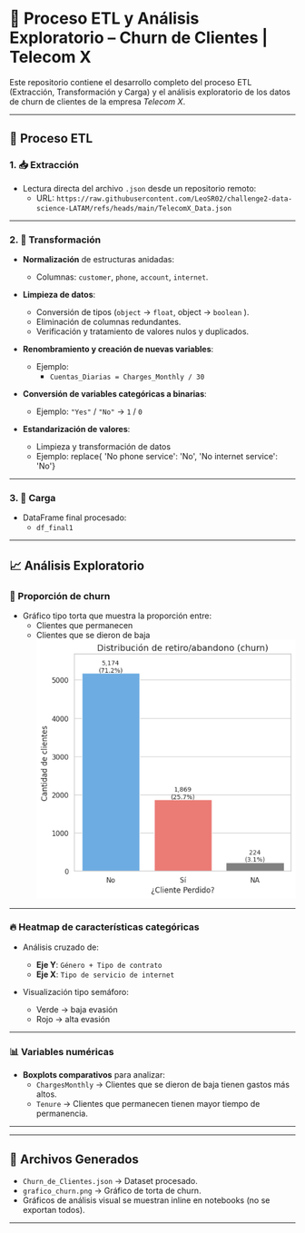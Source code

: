 # 🧾 Proceso ETL y Análisis Exploratorio – Churn de Clientes | Telecom X

Este repositorio contiene el desarrollo completo del proceso ETL (Extracción, Transformación y Carga) y el análisis exploratorio de los datos de churn de clientes de la empresa  *Telecom X*.

---

## 🔄 Proceso ETL

### 1. 📥 Extracción

- Lectura directa del archivo `.json` desde un repositorio remoto:
  - URL: `https://raw.githubusercontent.com/LeoSR02/challenge2-data-science-LATAM/refs/heads/main/TelecomX_Data.json`

---

### 2. 🧹 Transformación

- **Normalización** de estructuras anidadas:
  - Columnas: `customer`, `phone`, `account`, `internet`.

- **Limpieza de datos**:
  - Conversión de tipos (`object` → `float`, object → `boolean` ).
  - Eliminación de columnas redundantes.
  - Verificación y tratamiento de valores nulos y duplicados.

- **Renombramiento y creación de nuevas variables**:
  - Ejemplo:  
    - `Cuentas_Diarias = Charges_Monthly / 30`

- **Conversión de variables categóricas a binarias**:
  - Ejemplo: `"Yes"` / `"No"` → `1` / `0`

- **Estandarización de valores**:
  - Limpieza y transformación de datos
  - Ejemplo: replace{
            'No phone service': 'No',
            'No internet service': 'No'}

---

### 3. 💾 Carga

- DataFrame final procesado:
  - `df_final1`

---

## 📈 Análisis Exploratorio

### 🔘 Proporción de churn

- Gráfico tipo torta que muestra la proporción entre:
  - Clientes que permanecen
  - Clientes que se dieron de baja
    ![Distribución de retiro/abandono (churn)](graficos/grafico1.png)

---

### 🔥 Heatmap de características categóricas

- Análisis cruzado de:
  - **Eje Y**: `Género + Tipo de contrato`
  - **Eje X**: `Tipo de servicio de internet`

- Visualización tipo semáforo:
  - Verde → baja evasión
  - Rojo → alta evasión

---

### 📊 Variables numéricas

- **Boxplots comparativos** para analizar:
  - `ChargesMonthly` → Clientes que se dieron de baja tienen gastos más altos.
  - `Tenure` → Clientes que permanecen tienen mayor tiempo de permanencia.

---


---

## 📁 Archivos Generados

- `Churn_de_Clientes.json` → Dataset procesado.
- `grafico_churn.png` → Gráfico de torta de churn.
- Gráficos de análisis visual se muestran inline en notebooks (no se exportan todos).

---
